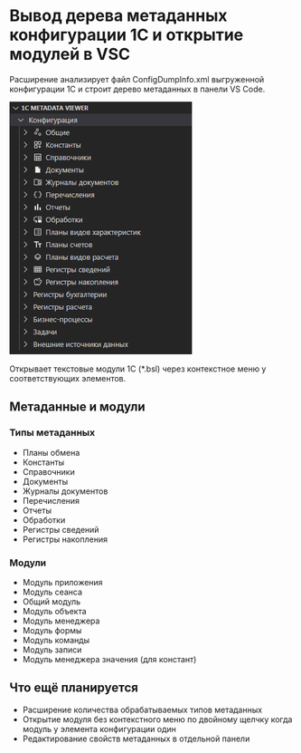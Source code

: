 # Вывод дерева метаданных конфигурации 1С и открытие модулей в VSC

Расширение анализирует файл ConfigDumpInfo.xml выгруженной конфигурации 1С и строит дерево метаданных в панели VS Code.

![Скриншот дерева метаданных](/resources/screenshot.png)

Открывает текстовые модули 1С (*.bsl) через контекстное меню у соответствующих элементов.

## Метаданные и модули

### Типы метаданных

* Планы обмена
* Константы
* Справочники
* Документы
* Журналы документов
* Перечисления
* Отчеты
* Обработки
* Регистры сведений
* Регистры накопления

### Модули

* Модуль приложения
* Модуль сеанса
* Общий модуль
* Модуль объекта
* Модуль менеджера
* Модуль формы
* Модуль команды
* Модуль записи
* Модуль менеджера значения (для констант)

## Что ещё планируется

* Расширение количества обрабатываемых типов метаданных
* Открытие модуля без контекстного меню по двойному щелчку когда модуль у элемента конфигурации один
* Редактирование свойств метаданных в отдельной панели